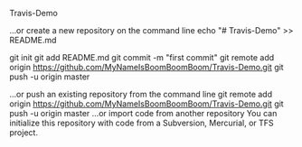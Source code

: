 Travis-Demo 

…or create a new repository on the command line
echo "# Travis-Demo" >> README.md

git init
git add README.md
git commit -m "first commit"
git remote add origin https://github.com/MyNameIsBoomBoomBoom/Travis-Demo.git
git push -u origin master
                
…or push an existing repository from the command line
git remote add origin https://github.com/MyNameIsBoomBoomBoom/Travis-Demo.git
git push -u origin master
…or import code from another repository
You can initialize this repository with code from a Subversion, Mercurial, or TFS project.

